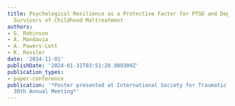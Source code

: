 ```yaml
---
title: Psychological Resilience as a Protective Factor for PTSD and Depression in
  Survivors of Childhood Maltreatment
authors:
- G. Robinson
- A. Mandavia
- A. Powers-Lott
- K. Ressler
date: '2014-11-01'
publishDate: '2024-01-31T03:51:20.989309Z'
publication_types:
- paper-conference
publication: '*Poster presented at International Society for Traumatic Stress Studies
  30th Annual Meeting*'
---
```

